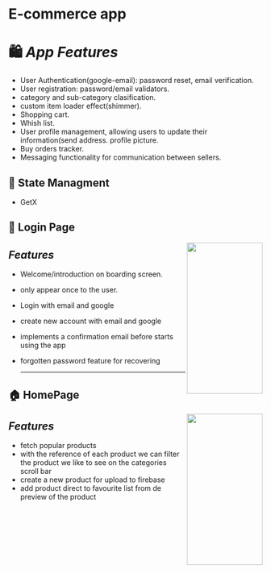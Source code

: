 # E-commerce app

  # :shopping: **_App Features_**
  * User Authentication(google-email): password reset, email verification.
  * User registration: password/email validators.
  * category and sub-category clasification.
  * custom item loader effect(shimmer). 
  * Shopping cart.
  * Whish list.
  * User profile management, allowing users to update their information(send address. profile picture.
  * Buy orders tracker.
  * Messaging functionality for communication between sellers.

  ## :memo: State Managment
   *  GetX

 ## :iphone: Login Page
  <img align="right" src="https://github.com/JuanFGQ/e_comerce_app/assets/97085649/e1185402-044d-49a4-90fb-c239a6b652c0" width="150" height="300px">
  


  ## ***Features***
  * Welcome/introduction on boarding screen.
  * only appear once to the user.
  * Login with email and google
  * create new account with email and google
  * implements a confirmation email before starts using the app
  * forgotten password feature for recovering



    --------------------------------------------------------


## :house: HomePage
  <img  align ="right" src="https://github.com/JuanFGQ/e_comerce_app/assets/97085649/00a4e4bc-b35b-4238-9ace-654c623492f1" width="150px" height="300px">

## ***Features***
  * fetch popular products
  * with the reference of each product we can filter the product we like to see on the categories scroll bar
  * create a new product for upload to firebase
  * add product direct to favourite list from de preview of the product



     
    
